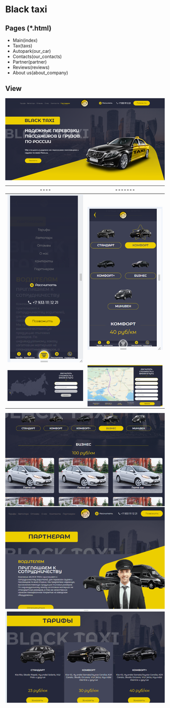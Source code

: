 # Black taxi

## Pages (*.html)
- Main(index)
- Tax(taxs)
- Autopark(our_car)
- Contacts(our_contacts)
- Partner(partner)
- Reviews(reviews)
- About us(about_company)

## View

![!Main](./img_Readme/Main.png) 

----                       |          -------
:-------------------------:|:-------------------------:
![!Menu](./img_Readme/Menu.png) |  ![Adaptive](./img_Readme/Adaptive.png)
![Calc](./img_Readme/cacl1.png) | ![Calc2](./img_Readme/calc2.png)

![Autopark](./img_Readme/autopark.png)
![Partner](./img_Readme/partner.png)
![Tax](./img_Readme/Tax.png)
